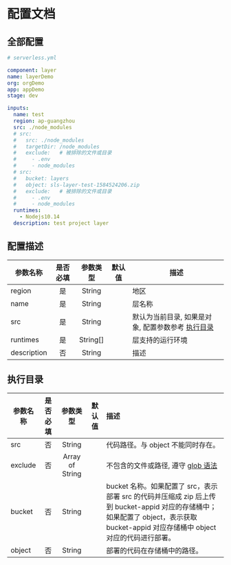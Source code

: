 # 配置文档

## 全部配置

```yml
# serverless.yml

component: layer
name: layerDemo
org: orgDemo
app: appDemo
stage: dev

inputs:
  name: test
  region: ap-guangzhou
  src: ./node_modules
  # src:
  #   src: ./node_modules
  #   targetDir: /node_modules
  #   exclude:   # 被排除的文件或目录
  #     - .env
  #     - node_modules
  # src:
  #   bucket: layers
  #   object: sls-layer-test-1584524206.zip
  #   exclude:   # 被排除的文件或目录
  #     - .env
  #     - node_modules
  runtimes:
    - Nodejs10.14
  description: test project layer
```

## 配置描述

| 参数名称    | 是否必填 | 参数类型 | 默认值 | 描述                                                           |
| ----------- | :------: | :------: | :----: | -------------------------------------------------------------- |
| region      |    是    |  String  |        | 地区                                                           |
| name        |    是    |  String  |        | 层名称                                                         |
| src         |    是    |  String  |        | 默认为当前目录, 如果是对象, 配置参数参考 [执行目录](#执行目录) |
| runtimes    |    是    | String[] |        | 层支持的运行环境                                               |
| description |    否    |  String  |        | 描述                                                           |

## 执行目录

| 参数名称 | 是否必填 |    参数类型     | 默认值 | 描述                                                                                                                                                                                 |
| -------- | :------: | :-------------: | :----: | :----------------------------------------------------------------------------------------------------------------------------------------------------------------------------------- |
| src      |    否    |     String      |        | 代码路径。与 object 不能同时存在。                                                                                                                                                   |
| exclude  |    否    | Array of String |        | 不包含的文件或路径, 遵守 [glob 语法](https://github.com/isaacs/node-glob)                                                                                                            |
| bucket   |    否    |     String      |        | bucket 名称。如果配置了 src，表示部署 src 的代码并压缩成 zip 后上传到 bucket-appid 对应的存储桶中；如果配置了 object，表示获取 bucket-appid 对应存储桶中 object 对应的代码进行部署。 |
| object   |    否    |     String      |        | 部署的代码在存储桶中的路径。                                                                                                                                                         |
